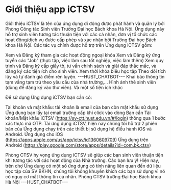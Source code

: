 # Giới thiệu app iCTSV

Giới thiệu
iCTSV là tên của ứng dụng di động được phát hành và quản lý bởi Phòng Công tác Sinh viên Trường Đại học Bách khoa Hà Nội. Ứng dụng này hỗ trợ sinh viên tương tác thuận tiện với các cá nhân, đơn vị tổ chức các hoạt động/dịch vụ được cấp phép và xác nhận bởi Trường Đại học Bách khoa Hà Nội. Các tác vụ chính được hỗ trợ trên Ứng dụng iCTSV gồm:

Xem và Đăng ký tham gia các hoạt động ngoại khóa
Xem và Đăng ký ứng tuyển các "Job" (thực tập, việc làm sau tốt nghiệp, việc làm thêm)
Xem quy trình và Đăng ký cấp giấy tờ, tư vấn chính sách và giải đáp thắc mắc, và đăng ký các tiện ích cho sinh viên. Xem thời khóa biểu học tập
Theo dõi tích lũy và tự đánh giá điểm rèn luyện. 
 ---HUST_CHATBOT---
Khai báo thông tin tạm vắng tạm trú theo yêu cầu của nhà trường,... Hình ảnh thẻ sinh viên (dùng để đăng ký vào thư viên). Và một số tiện ích khác

Để sử dụng Ứng dụng iCTSV bạn cần có:

Tài khoản và mật khẩu: tài khoản là email của bạn còn mật khẩu sử dụng Ứng dụng bạn lấy tại email trường cấp khi click vào dòng Bạn cần Tài khoản/Mật khẩu iCTSV (https://sv-ctt.hust.edu.vn/#/login) thông qua 1 bước xác thực mã OTP. Tải ứng dụng iCTSV, hiện nay chúng tôi hỗ trợ 2 phiên bản của Ứng dụng chạy trên các thiết bị sử dụng hệ điều hành iOS và Android. Ứng dụng cho  iOS (https://apps.apple.com/us/app/ictsv/id1360609709)
Ứng dụng trên Android (https://play.google.com/store/apps/details?id=com.bk.ctsv)

Phòng CTSV hy vọng ứng dụng iCTSV sẽ giúp các bạn sinh viên thuận tiện khi tương tác với các hoạt động của Nhà trường. Các bạn lưu ý!
Hiện nay, trên chợ Ứng dụng có một số ứng dụng có tính năng liên quan đến dữ liệu học tập của SV BKHN, chúng tôi không khuyến khích các bạn sử dụng vì nó có nguy cơ mất thông tin cá nhân. Phòng CTSV trường Đại học Bách khoa Hà Nội 
 ---HUST_CHATBOT---